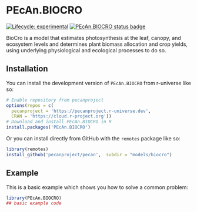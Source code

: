 # PEcAn.BIOCRO

<!-- badges: start -->

[![Lifecycle: experimental](https://img.shields.io/badge/lifecycle-experimental-orange.svg)](https://lifecycle.r-lib.org/articles/stages.html#experimental)
[![PEcAn.BIOCRO status badge](https://pecanproject.r-universe.dev/badges/PEcAn.BIOCRO)](https://pecanproject.r-universe.dev/PEcAn.BIOCRO)

<!-- badges: end -->

BioCro is a model that estimates photosynthesis at the leaf, canopy, and ecosystem levels and determines plant biomass allocation and crop yields, using underlying physiological and ecological processes to do so.

## Installation

You can install the development version of `PEcAn.BIOCRO` from r-universe like so:

``` r
# Enable repository from pecanproject
options(repos = c(
  pecanproject = 'https://pecanproject.r-universe.dev',
  CRAN = 'https://cloud.r-project.org'))
# Download and install PEcAn.BIOCRO in R
install.packages('PEcAn.BIOCRO')
```

Or you can install directly from GitHub with the `remotes` package like so:

``` r
library(remotes)
install_github('pecanproject/pecan',  subdir = "models/biocro")
```

## Example

This is a basic example which shows you how to solve a common problem:

``` r
library(PEcAn.BIOCRO)
## basic example code
```
